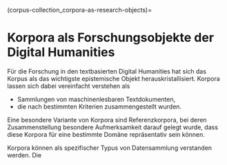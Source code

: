 (corpus-collection_corpora-as-research-objects)=
# Korpora als Forschungsobjekte der Digital Humanities

Für die Forschung in den textbasierten Digital Humanities hat sich das Korpus als das wichtigste epistemische Objekt herauskristallisiert. Korpora lassen sich dabei vereinfacht verstehen als 

- Sammlungen von maschinenlesbaren Textdokumenten, 
- die nach bestimmten Kriterien zusammengestellt wurden.

Eine besondere Variante von Korpora sind Referenzkorpora, bei deren Zusammenstellung besondere Aufmerksamkeit darauf gelegt wurde, dass diese Korpora für eine bestimmte Domäne repräsentativ sein können. 

Korpora können als spezifischer Typus von Datensammlung verstanden werden. Die 
